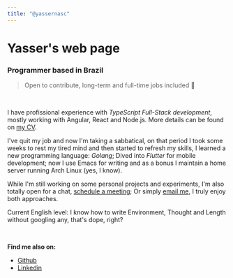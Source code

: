 ```yaml
---
title: "@yassernasc"
---
```


# Yasser's web page

### Programmer based in Brazil

> Open to contribute, long-term and full-time jobs included 🤙

<br />

I have profissional experience with *TypeScript Full-Stack development*, mostly working with Angular, React and Node.js. More details can be found on [my CV](https://read.cv/yassernasc).

I've quit my job and now I'm taking a sabbatical, on that period I took some weeks to rest my tired mind and then started to refresh my skills, I learned a new programming language: *Golang*; Dived into *Flutter* for mobile development; now I use Emacs for writing and as a bonus I maintain a home server running Arch Linux (yes, I know).

While I'm still working on some personal projects and experiments, I'm also totally open for a chat, [schedule a meeting](https://cal.com/yassernasc/chat); Or simply [email me](maito:dev@yasser.email), I truly enjoy both approaches.

Current English level: I know how to write Environment, Thought and Length without googling any, that's dope, right?

<br />

**Find me also on:**
- [Github](https://github.com/yassernasc)
- [Linkedin](https://linkedin.com/in/yassernasc)
